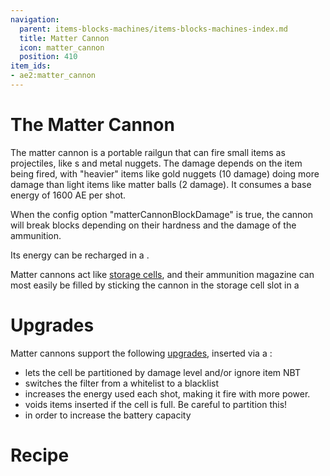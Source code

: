 ```yaml
---
navigation:
  parent: items-blocks-machines/items-blocks-machines-index.md
  title: Matter Cannon
  icon: matter_cannon
  position: 410
item_ids:
- ae2:matter_cannon
---
```

# The Matter Cannon

<ItemImage id="matter_cannon" scale="4" />

The matter cannon is a portable railgun that can fire small items as projectiles, like <ItemLink id="matter_ball" />s and metal nuggets. The damage
depends on the item being fired, with "heavier" items like gold nuggets (10 damage) doing more damage than light items like matter balls (2 damage).
It consumes a base energy of 1600 AE per shot.

When the config option "matterCannonBlockDamage" is true, the cannon will break blocks depending on their hardness and
the damage of the ammunition.

Its energy can be recharged in a <ItemLink id="charger" />.

Matter cannons act like [storage cells](storage_cells.md), and their ammunition magazine can most easily be filled by sticking
the cannon in the storage cell slot in a <ItemLink id="chest" />

# Upgrades

Matter cannons support the following [upgrades](upgrade_cards.md), inserted via a <ItemLink id="cell_workbench" />:

- <ItemLink id="fuzzy_card" /> lets the cell be partitioned by damage level and/or ignore item NBT
- <ItemLink id="inverter_card" /> switches the filter from a whitelist to a blacklist
- <ItemLink id="speed_card" /> increases the energy used each shot, making it fire with more power.
- <ItemLink id="void_card" /> voids items inserted if the cell is full. Be careful to partition this!
- <ItemLink id="energy_card" /> in order to increase the battery capacity

# Recipe

<RecipeFor id="matter_cannon" />
